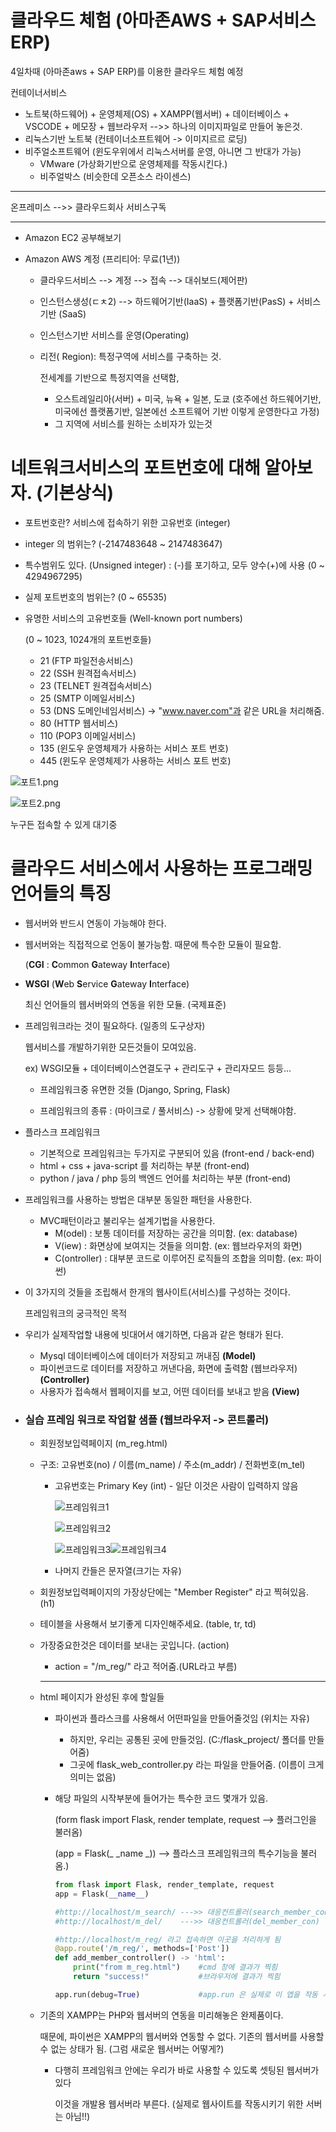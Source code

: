# 클라우드 체험 (아마존AWS + SAP서비스 ERP)

4일차때 (아마존aws + SAP ERP)를 이용한 클라우드 체험 예정

컨테이너서비스

* 노트북(하드웨어) + 운영체제(OS) + XAMPP(웹서버) + 데이터베이스 + VSCODE + 메모장 + 웹브라우저 -->> 하나의 이미지파일로 만들어 놓은것.
* 리눅스기반 노트북 (컨테이너소프트웨어 -> 이미지르르 로딩)
* 비주얼소프트웨어 (윈도우위에서 리눅스서버를 운영, 아니면 그 반대가 가능)
  * VMware (가상화기반으로 운영체제를 작동시킨다.)
  * 비주얼박스 (비슷한데 오픈소스 라이센스)



****

온프레미스 -->> 클라우드회사 서비스구독



****

* Amazon EC2 공부해보기

* Amazon AWS 계정 (프리티어: 무료(1년))

  * 클라우드서비스 --> 계정 --> 접속 --> 대쉬보드(제어판)

  * 인스턴스생성(ㄷㅊ2) --> 하드웨어기반(IaaS) + 플랫폼기반(PasS) + 서비스기반 (SaaS) 

  * 인스턴스기반 서비스를 운영(Operating)

  * 리전( Region): 특정구역에 서비스를 구축하는 것.

    전세계를 기반으로 특정지역을 선택함,

    * 오스트레일리아(서버)  + 미국, 뉴욕 + 일본, 도쿄 (호주에선 하드웨어기반, 미국에선 플랫폼기반, 일본에선 소프트웨어 기반 이렇게 운영한다고 가정)
    * 그 지역에 서비스를 원하는 소비자가 있는것



# 네트워크서비스의 포트번호에 대해 알아보자. (기본상식)

* 포트번호란? 서비스에 접속하기 위한 고유번호 (integer)

* integer 의 범위는? (-2147483648 ~ 2147483647)

* 특수범위도 있다. (Unsigned integer) : (-)를 포기하고, 모두 양수(+)에 사용 (0 ~ 4294967295)

* 실제 포트번호의 범위는? (0 ~ 65535)

* 유명한 서비스의 고유번호들 (Well-known port numbers)

  (0 ~ 1023, 1024개의 포트번호들)

  * 21     (FTP 파일전송서비스)
  * 22     (SSH 원격접속서비스)
  * 23     (TELNET 원격접속서비스)
  * 25     (SMTP 이메일서비스)
  * 53     (DNS 도메인네임서비스) -> "www.naver.com"과 같은 URL을 처리해줌.
  * 80     (HTTP 웹서비스)
  * 110   (POP3 이메일서비스)
  * 135   (윈도우 운영체제가 사용하는 서비스 포트 번호)
  * 445   (윈도우 운영체제가 사용하는 서비스 포트 번호)

![포트1.png](./포트1.png)

![포트2.png](./포트2.png)

누구든 접속할 수 있게 대기중



# 클라우드 서비스에서 사용하는 프로그래밍 언어들의 특징

* 웹서버와 반드시 연동이 가능해야 한다.

* 웹서버와는 직접적으로 언동이 불가능함. 때문에 특수한 모듈이 필요함.

  (**CGI** : **C**ommon **G**ateway **I**nterface)

* **WSGI** (**W**eb **S**ervice **G**ateway **I**nterface)

  최신 언어들의 웹서버와의 연동을 위한 모듈. (국제표준)

* 프레임워크라는 것이 필요하다. (일종의 도구상자)

  웹서비스를 개발하기위한 모든것들이 모여있음.

  ex) WSGI모듈 + 데이터베이스연결도구 + 관리도구 + 관리자모드 등등...

  - 프레임워크중 유면한 것들 (Django, Spring, Flask)

  - 프레임워크의 종류 : (마이크로 / 풀서비스) -> 상황에 맞게 선택해야함.

* 플라스크 프레임워크

  * 기본적으로 프레임워크는 두가지로 구분되어 있음 (front-end / back-end)
  * html + css + java-script 를 처리하는 부분 (front-end)
  * python / java / php 등의 백엔드 언어를 처리하는 부분 (front-end)

* 프레임워크를 사용하는 방법은 대부분 동일한 패턴을 사용한다.

  * MVC패턴이라고 불리우는 설계기법을 사용한다.
    * M(odel) : 보통 데이터를 저장하는 공간을 의미함. (ex: database)
    * V(iew) : 화면상에 보여지는 것들을 의미함. (ex: 웹브라우저의 화면)
    * C(ontroller) : 대부분 코드로 이루어진 로직들의 조합을 의미함. (ex: 파이썬)

* 이 3가지의 것들을 조립해서 한개의 웹사이트(서비스)를 구성하는 것이다.

  프레임워크의 궁극적인 목적

* 우리가 실제작업할 내용에 빗대어서 얘기하면, 다음과 같은 형태가 된다.

  * Mysql 데이터베이스에 데이터가 저장되고 꺼내짐 **(Model)**
  * 파이썬코드로 데이터를 저장하고 꺼낸다음, 화면에 출력함 (웹브라우저) **(Controller)**
  * 사용자가 접속해서 웹페이지를 보고, 어떤 데이터를 보내고 받음 **(View)**



* ### 실습 프레임 워크로 작업할 샘플 (웹브라우저 -> 콘트롤러)

  * 회원정보입력페이지 (m_reg.html)

  * 구조: 고유번호(no) / 이름(m_name) / 주소(m_addr) / 전화번호(m_tel)

    * 고유번호는 Primary Key (int) - 일단 이것은 사람이 입력하지 않음

      ![프레임워크1](./프레임워크1.png)

      ![프레임워크2](./프레임워크2.png)

      ![프레임워크3](./프레임워크3.png)![프레임워크4](./프레임워크4.png)

    * 나머지 칸들은 문자열(크기는 자유)

  * 회원정보입력페이지의 가장상단에는 "Member Register" 라고 찍혀있음. (h1)

  * 테이블을 사용해서 보기좋게 디자인해주세요. (table, tr, td)

  * 가장중요한것은 데이터를 보내는 곳입니다. (action)

    * action = "/m_reg/" 라고 적어줌.(URL라고 부름)

    ****

  * html 페이지가 완성된 후에 할일들

    * 파이썬과 플라스크를 사용해서 어떤파일을 만들어줄것임 (위치는 자유)

      * 하지만, 우리는 공통된 곳에 만들것임. (C:/flask_project/ 폴더를 만들어줌)
      * 그곳에 flask_web_controller.py 라는 파일을 만들어줌. (이름이 크게 의미는 없음)

    * 해당 파일의 시작부분에 들어가는 특수한 코드 몇개가 있음.

      (form flask import Flask, render template, request --> 플러그인을 불러옴)

      (app = Flask(_ _name _)) --> 플라스크 프레임워크의 특수기능을 불러옴.)

      ```python
      from flask import Flask, render_template, request
      app = Flask(__name__)
      
      #http://localhost/m_search/ --->> 대응컨트롤러(search_member_con)
      #http://localhost/m_del/    --->> 대응컨트롤러(del_member_con)
      
      #http://localhost/m_reg/ 라고 접속하면 이곳을 처리하게 됨
      @app.route('/m_reg/', methods=['Post'])
      def add_member_controller() -> 'html':
          print("from m_reg.html")    #cmd 창에 결과가 찍힘
          return "success!"           #브라우저에 결과가 찍힘
      
      app.run(debug=True)             #app.run 은 실제로 이 앱을 작동 시킨다. debug True: 오류 메세지를 뜨게 함 False: 오류 메세지가 뜨지 않음
      
      ```

      

  * 기존의 XAMPP는 PHP와 웹서버의 연동을 미리해놓은 완제품이다.

    때문에, 파이썬은 XAMPP의 웹서버와 연동할 수 없다. 기존의 웹서버를 사용할 수 없는 상태가 됨. (그럼 새로운 웹서버는 어떻게?)

    * 다행히 프레임워크 안에는 우리가 바로 사용할 수 있도록 셋팅된 웹서버가 있다

      이것을 개발용 웹서버라 부른다. (실제로 웹사이트를 작동시키기 위한 서버는 아님!!)































































